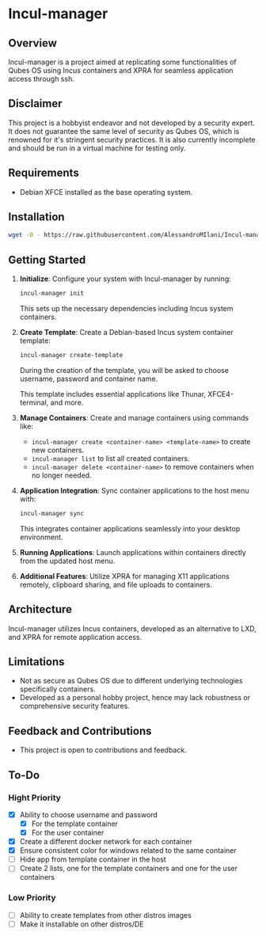 # Incul-manager

## Overview

Incul-manager is a project aimed at replicating some functionalities of Qubes OS using Incus containers and XPRA for seamless application access through ssh.

## Disclaimer

This project is a hobbyist endeavor and not developed by a security expert. It does not guarantee the same level of security as Qubes OS, which is renowned for it's stringent security practices. It is also currently incomplete and should be run in a virtual machine for testing only.

## Requirements

- Debian XFCE installed as the base operating system.

## Installation

   ```bash
   wget -O - https://raw.githubusercontent.com/AlessandroMIlani/Incul-manager/dev/install.sh | bash
   ```

## Getting Started

1. **Initialize**: Configure your system with Incul-manager by running:

   ```bash
   incul-manager init
   ```

   This sets up the necessary dependencies including Incus system containers.

2. **Create Template**: Create a Debian-based Incus system container template:

   ```bash
   incul-manager create-template
   ```

   During the creation of the template, you will be asked to choose username, password and container name.

   This template includes essential applications like Thunar, XFCE4-terminal, and more.

3. **Manage Containers**: Create and manage containers using commands like:
   - `incul-manager create <container-name> <template-name>` to create new containers.
   - `incul-manager list` to list all created containers.
   - `incul-manager delete <container-name>` to remove containers when no longer needed.

4. **Application Integration**: Sync container applications to the host menu with:

   ```bash
   incul-manager sync
   ```

   This integrates container applications seamlessly into your desktop environment.

5. **Running Applications**: Launch applications within containers directly from the updated host menu.

6. **Additional Features**: Utilize XPRA for managing X11 applications remotely, clipboard sharing, and file uploads to containers.

## Architecture

Incul-manager utilizes Incus containers, developed as an alternative to LXD, and XPRA for remote application access.

## Limitations

- Not as secure as Qubes OS due to different underlying technologies specifically containers.
- Developed as a personal hobby project, hence may lack robustness or comprehensive security features.

## Feedback and Contributions

- This project is open to contributions and feedback.

## To-Do

### Hight Priority

- [X] Ability to choose username and password
  - [X] For the template container
  - [X] For the user container
- [X] Create a different docker network for each container
- [X] Ensure consistent color for windows related to the same container
- [ ] Hide app from template container in the host
- [ ] Create 2 lists, one for the template containers and one for the user containers

### Low Priority

- [ ] Ability to create templates from other distros images
- [ ] Make it installable on other distros/DE
